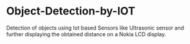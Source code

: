 # Object-Detection-by-IOT
Detection of objects using Iot based Sensors like Ultrasonic sensor and further displaying the obtained distance on a Nokia LCD display. 

